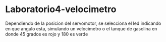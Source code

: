 # Laboratorio4-velocimetro
Dependiendo de la posicion del servomotor, se selecciona el led indicando en que angulo esta, simulando un velocimetro o el tanque de gasolina en donde 45 grados es rojo y 180 es verde
